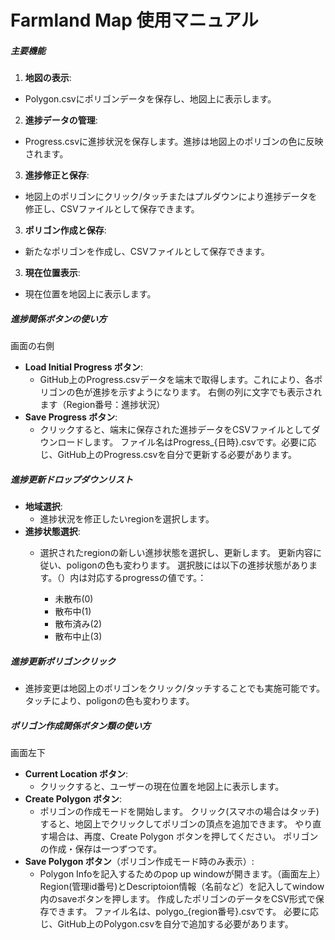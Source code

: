 # Farmland Map 使用マニュアル

##### 主要機能
1. **地図の表示**: 
- Polygon.csvにポリゴンデータを保存し、地図上に表示します。
2. **進捗データの管理**: 
- Progress.csvに進捗状況を保存します。進捗は地図上のポリゴンの色に反映されます。
3. **進捗修正と保存**: 
- 地図上のポリゴンにクリック/タッチまたはプルダウンにより進捗データを修正し、CSVファイルとして保存できます。
3. **ポリゴン作成と保存**: 
- 新たなポリゴンを作成し、CSVファイルとして保存できます。
3. **現在位置表示**: 
- 現在位置を地図上に表示します。

##### 進捗関係ボタンの使い方
  画面の右側
- **Load Initial Progress ボタン**:
  - GitHub上のProgress.csvデータを端末で取得します。これにより、各ポリゴンの色が進捗を示すようになります。
    右側の列に文字でも表示されます（Region番号：進捗状況）
- **Save Progress ボタン**:
  - クリックすると、端末に保存された進捗データをCSVファイルとしてダウンロードします。
    ファイル名はProgress_{日時}.csvです。必要に応じ、GitHub上のProgress.csvを自分で更新する必要があります。

##### 進捗更新ドロップダウンリスト
- **地域選択**:
  - 進捗状況を修正したいregionを選択します。
- **進捗状態選択**:
  - 選択されたregionの新しい進捗状態を選択し、更新します。
    更新内容に従い、poligonの色も変わります。
    選択肢には以下の進捗状態があります。（）内は対応するprogressの値です。：

    - 未散布(0)
    - 散布中(1)
    - 散布済み(2)
    - 散布中止(3)

##### 進捗更新ポリゴンクリック
  - 進捗変更は地図上のポリゴンをクリック/タッチすることでも実施可能です。   
    タッチにより、poligonの色も変わります。

##### ポリゴン作成関係ボタン類の使い方
  画面左下
- **Current Location ボタン**:
  - クリックすると、ユーザーの現在位置を地図上に表示します。
- **Create Polygon ボタン**:
  - ポリゴンの作成モードを開始します。
    クリック(スマホの場合はタッチ)すると、地図上でクリックしてポリゴンの頂点を追加できます。
    やり直す場合は、再度、Create Polygon ボタンを押してください。
    ポリゴンの作成・保存は一つずつです。
- **Save Polygon ボタン**（ポリゴン作成モード時のみ表示）:
  - Polygon Infoを記入するためのpop up windowが開きます。（画面左上）
    Region(管理id番号)とDescriptoion情報（名前など）を記入してwindow内のsaveボタンを押します。
    作成したポリゴンのデータをCSV形式で保存できます。
    ファイル名は、polygo_{region番号}.csvです。
    必要に応じ、GitHub上のPolygon.csvを自分で追加する必要があります。

